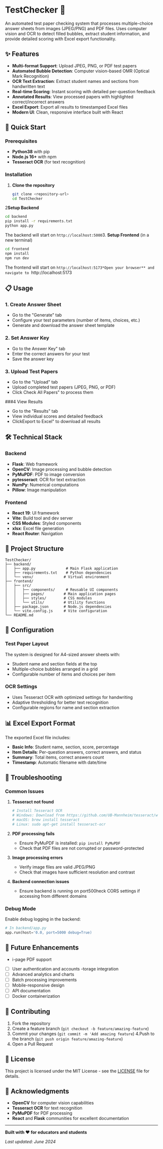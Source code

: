 # TestChecker 📝

An automated test paper checking system that processes multiple-choice answer sheets from images (JPEG/PNG) and PDF files. Uses computer vision and OCR to detect filled bubbles, extract student information, and provide detailed scoring with Excel export functionality.

## ✨ Features

- **Multi-format Support**: Upload JPEG, PNG, or PDF test papers
- **Automated Bubble Detection**: Computer vision-based OMR (Optical Mark Recognition)
- **OCR Text Extraction**: Extract student names and sections from handwritten text
- **Real-time Scoring**: Instant scoring with detailed per-question feedback
- **Annotated Results**: View processed papers with highlighted correct/incorrect answers
- **Excel Export**: Export all results to timestamped Excel files
- **Modern UI**: Clean, responsive interface built with React

## 🚀 Quick Start

### Prerequisites

- **Python38** with pip
- **Node.js 16+** with npm
- **Tesseract OCR** (for text recognition)

### Installation

1. **Clone the repository**
   ```bash
   git clone <repository-url>
   cd TestChecker
   ```

2**Setup Backend**
   ```bash
   cd backend
   pip install -r requirements.txt
   python app.py
   ```
   The backend will start on `http://localhost:5000`3. **Setup Frontend** (in a new terminal)
   ```bash
   cd frontend
   npm install
   npm run dev
   ```
   The frontend will start on `http://localhost:5173*Open your browser** and navigate to `http://localhost:5173

## 📋 Usage

### 1. Create Answer Sheet
- Go to the "Generate" tab
- Configure your test parameters (number of items, choices, etc.)
- Generate and download the answer sheet template

### 2. Set Answer Key
- Go to the Answer Key" tab
- Enter the correct answers for your test
- Save the answer key

### 3. Upload Test Papers
- Go to the "Upload" tab
- Upload completed test papers (JPEG, PNG, or PDF)
- Click Check All Papers" to process them

###4 View Results
- Go to the "Results" tab
- View individual scores and detailed feedback
- ClickExport to Excel" to download all results

## 🛠️ Technical Stack

### Backend
- **Flask**: Web framework
- **OpenCV**: Image processing and bubble detection
- **PyMuPDF**: PDF to image conversion
- **pytesseract**: OCR for text extraction
- **NumPy**: Numerical computations
- **Pillow**: Image manipulation

### Frontend
- **React 19**: UI framework
- **Vite**: Build tool and dev server
- **CSS Modules**: Styled components
- **xlsx**: Excel file generation
- **React Router**: Navigation

## 📁 Project Structure

```
TestChecker/
├── backend/
│   ├── app.py              # Main Flask application
│   ├── requirements.txt    # Python dependencies
│   └── venv/              # Virtual environment
├── frontend/
│   ├── src/
│   │   ├── components/     # Reusable UI components
│   │   ├── pages/         # Main application pages
│   │   ├── styles/        # CSS modules
│   │   └── utils/         # Utility functions
│   ├── package.json       # Node.js dependencies
│   └── vite.config.js     # Vite configuration
└── README.md
```

## 🔧 Configuration

### Test Paper Layout
The system is designed for A4-sized answer sheets with:
- Student name and section fields at the top
- Multiple-choice bubbles arranged in a grid
- Configurable number of items and choices per item

### OCR Settings
- Uses Tesseract OCR with optimized settings for handwriting
- Adaptive thresholding for better text recognition
- Configurable regions for name and section extraction

## 📊 Excel Export Format

The exported Excel file includes:
- **Basic Info**: Student name, section, score, percentage
- **Item Details**: Per-question answers, correct answers, and status
- **Summary**: Total items, correct answers count
- **Timestamp**: Automatic filename with date/time

## 🐛 Troubleshooting

### Common Issues

1. **Tesseract not found**
   ```bash
   # Install Tesseract OCR
   # Windows: Download from https://github.com/UB-Mannheim/tesseract/wiki
   # macOS: brew install tesseract
   # Linux: sudo apt-get install tesseract-ocr
   ```

2. **PDF processing fails**
   - Ensure PyMuPDF is installed: `pip install PyMuPDF`
   - Check that PDF files are not corrupted or password-protected

3. **Image processing errors**
   - Verify image files are valid JPEG/PNG
   - Check that images have sufficient resolution and contrast

4. **Backend connection issues**
   - Ensure backend is running on port500heck CORS settings if accessing from different domains

### Debug Mode
Enable debug logging in the backend:
```python
# In backend/app.py
app.run(host='0.0, port=5000 debug=True)
```

## 🔮 Future Enhancements

- i-page PDF support
- [ ] User authentication and accounts
-torage integration
- [ ] Advanced analytics and charts
- [ ] Batch processing improvements
- [ ] Mobile-responsive design
- [ ] API documentation
- [ ] Docker containerization

## 🤝 Contributing

1. Fork the repository
2. Create a feature branch (`git checkout -b feature/amazing-feature`)
3. Commit your changes (`git commit -m 'Add amazing feature`)
4.Push to the branch (`git push origin feature/amazing-feature`)
5. Open a Pull Request

## 📄 License

This project is licensed under the MIT License - see the [LICENSE](LICENSE) file for details.

## 🙏 Acknowledgments

- **OpenCV** for computer vision capabilities
- **Tesseract OCR** for text recognition
- **PyMuPDF** for PDF processing
- **React** and **Flask** communities for excellent documentation

---

**Built with ❤️ for educators and students**

*Last updated: June 2024*
